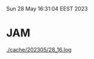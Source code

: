 Sun 28 May 16:31:04 EEST 2023
# JAM
<a href='./cache/202305/28_16.log'>./cache/202305/28_16.log</a>
